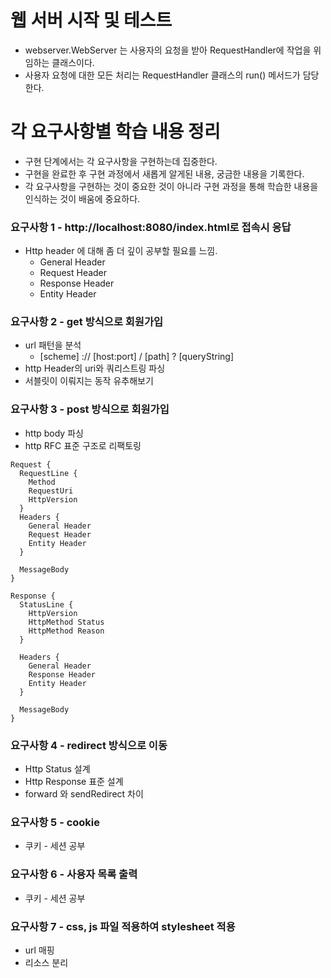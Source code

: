 # 웹 서버 시작 및 테스트
* webserver.WebServer 는 사용자의 요청을 받아 RequestHandler에 작업을 위임하는 클래스이다.
* 사용자 요청에 대한 모든 처리는 RequestHandler 클래스의 run() 메서드가 담당한다.

# 각 요구사항별 학습 내용 정리
* 구현 단계에서는 각 요구사항을 구현하는데 집중한다. 
* 구현을 완료한 후 구현 과정에서 새롭게 알게된 내용, 궁금한 내용을 기록한다.
* 각 요구사항을 구현하는 것이 중요한 것이 아니라 구현 과정을 통해 학습한 내용을 인식하는 것이 배움에 중요하다. 

### 요구사항 1 - http://localhost:8080/index.html로 접속시 응답
- Http header 에 대해 좀 더 깊이 공부할 필요를 느낌.
    - General Header
    - Request Header
    - Response Header
    - Entity Header
### 요구사항 2 - get 방식으로 회원가입
- url 패턴을 분석
    - [scheme] :// [host:port] / [path] ? [queryString]
- http Header의 uri와 쿼리스트링 파싱
- 서블릿이 이뤄지는 동작 유추해보기

### 요구사항 3 - post 방식으로 회원가입
- http body 파싱
- http RFC 표준 구조로 리팩토링
```
Request {
  RequestLine {
    Method
    RequestUri
    HttpVersion 
  }
  Headers {
    General Header
    Request Header
    Entity Header
  }

  MessageBody
}

Response {
  StatusLine {
    HttpVersion
    HttpMethod Status
    HttpMethod Reason 
  }

  Headers {
    General Header
    Response Header
    Entity Header
  }

  MessageBody
}
```

### 요구사항 4 - redirect 방식으로 이동
- Http Status 설계
- Http Response 표준 설계
- forward 와 sendRedirect 차이

### 요구사항 5 - cookie
- 쿠키 - 세션 공부

### 요구사항 6 - 사용자 목록 출력
- 쿠키 - 세션 공부

### 요구사항 7 - css, js 파일 적용하여 stylesheet 적용
- url 매핑
- 리소스 분리

